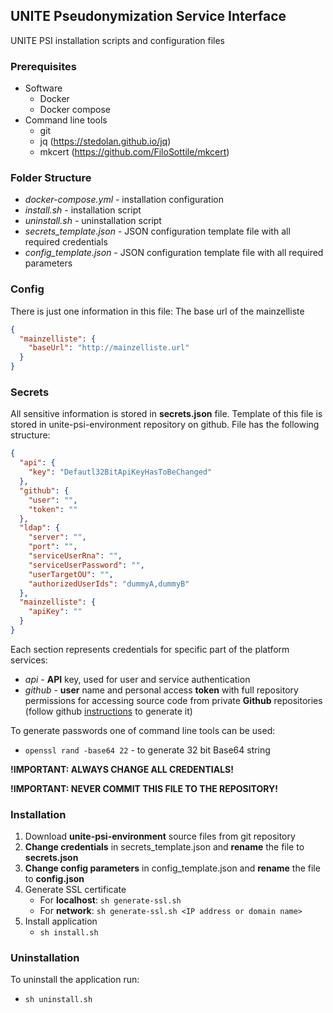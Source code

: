 ## UNITE Pseudonymization Service Interface

UNITE PSI installation scripts and configuration files

### Prerequisites
- Software
  - Docker
  - Docker compose
- Command line tools
  - git
  - jq (https://stedolan.github.io/jq)
  - mkcert (https://github.com/FiloSottile/mkcert)
  
### Folder Structure
- _docker-compose.yml_ - installation configuration
- _install.sh_ - installation script
- _uninstall.sh_ - uninstallation script
- _secrets_template.json_ - JSON configuration template file with all required credentials
- _config_template.json_ - JSON configuration template file with all required parameters

### Config
There is just one information in this file: The base url of the mainzelliste
```json
{
  "mainzelliste": {
    "baseUrl": "http://mainzelliste.url"
  }
}
```

### Secrets
All sensitive information is stored in **secrets.json** file. Template of this file is stored in unite-psi-environment repository on github. File has the following structure:
```json
{
  "api": {
    "key": "Defautl32BitApiKeyHasToBeChanged"
  },
  "github": {
    "user": "",
    "token": ""
  },
  "ldap": {
    "server": "",
    "port": "",
    "serviceUserRna": "",
    "serviceUserPassword": "",
    "userTargetOU": "",
    "authorizedUserIds": "dummyA,dummyB"
  },
  "mainzelliste": {
    "apiKey": ""
  }
}
```
Each section represents credentials for specific part of the platform services:
- _api_ - **API** key, used for user and service authentication
- _github_ - **user** name and personal access **token** with full repository permissions for accessing source code from private **Github** repositories (follow github [instructions](https://docs.github.com/en/authentication/keeping-your-account-and-data-secure/creating-a-personal-access-token) to generate it)

To generate passwords one of command line tools can be used:
- `openssl rand -base64 22` - to generate 32 bit Base64 string

**!IMPORTANT: ALWAYS CHANGE ALL CREDENTIALS!**

**!IMPORTANT: NEVER COMMIT THIS FILE TO THE REPOSITORY!**

### Installation
1. Download **unite-psi-environment** source files from git repository
1. **Change credentials** in secrets_template.json and **rename** the file to **secrets.json**
1. **Change config parameters** in config_template.json and **rename** the file to **config.json**
1. Generate SSL certificate
   - For **localhost**: `sh generate-ssl.sh`
   - For **network**: `sh generate-ssl.sh <IP address or domain name>`
1. Install application
   - `sh install.sh`

### Uninstallation
To uninstall the application run:
- `sh uninstall.sh`
